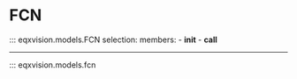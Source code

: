 # FCN


::: eqxvision.models.FCN
    selection:
        members:
            - __init__
            - __call__

---

::: eqxvision.models.fcn
